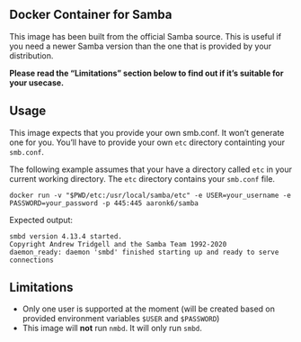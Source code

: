 ## Docker Container for Samba

This image has been built from the official Samba source. This is useful if you need a newer Samba version than the one that is provided by your distribution.

**Please read the “Limitations” section below to find out if it’s suitable for your usecase.**

## Usage

This image expects that you provide your own smb.conf. It won’t generate one for you. You’ll have to provide your own `etc` directory containting your `smb.conf`.

The following example assumes that your have a directory called `etc` in your current working directory. The `etc` directory contains your `smb.conf` file.

```
docker run -v "$PWD/etc:/usr/local/samba/etc" -e USER=your_username -e PASSWORD=your_password -p 445:445 aaronk6/samba
```

Expected output:

```
smbd version 4.13.4 started.
Copyright Andrew Tridgell and the Samba Team 1992-2020
daemon_ready: daemon 'smbd' finished starting up and ready to serve connections
```

## Limitations

* Only one user is supported at the moment (will be created based on provided environment variables `$USER` and `$PASSWORD`)
* This image will **not** run `nmbd`. It will only run `smbd`.
